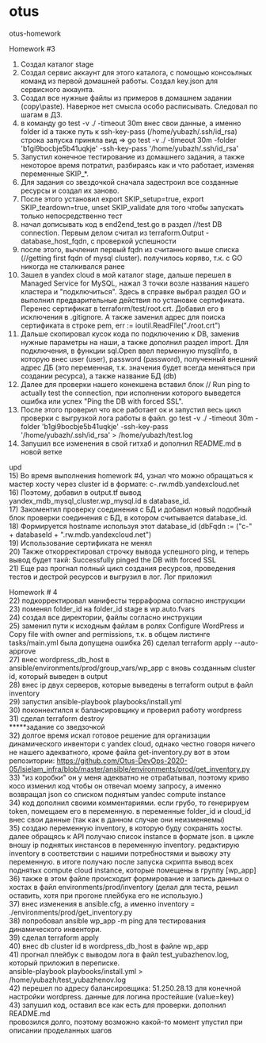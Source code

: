# otus
otus-homework


Homework #3
1) Создал каталог stage
2) Создал сервис аккаунт для этого каталога, с помощью консоьлных команд из первой домашней работы. Создал key.json для сервисного аккаунта.
3) Создал все нужные файлы из примеров в домашнем задании (copy\paste). Наверное нет смысла особо расписывать. Следовал по шагам в ДЗ.
4) в команду go test -v ./ -timeout 30m внес свои данные, а именно folder id а также путь к ssh-key-pass (/home/yubazh/.ssh/id_rsa) строка запуска приняла вид =>
go test -v ./ -timeout 30m -folder 'b1gi9bocbje5b41uqkje' -ssh-key-pass '/home/yubazh/.ssh/id_rsa'
5) Запустил конечное тестирование из домашнего задания, а также некоторое время потратил, разбираясь как и что работает, изменяя переменные SKIP_*.
6) Для задания со звездочкой сначала задестроил все созданные ресурсы и создал их заново.
7) После этого установил export SKIP_setup=true, export SKIP_teardown=true, unset SKIP_validate для того чтобы запускать только непосредственно тест
8) начал дописывать код в end2end_test.go в раздел //test DB connection. Первым делом считал из terraform.Output - database_host_fqdn, с проверкой успешности
9) после этого, вычленил первый fqdn из считанного выше списка (//getting first fqdn of mysql cluster). получилось коряво, т.к. с GO никогда не сталкивался ранее
10) Зашел в yandex cloud в мой каталог stage, дальше перешел в Managed Service for MySQL, нажал 3 точки возле названия нашего кластера и "подключиться". Здесь в справке выбрал раздел GO и выполнил предварительные действия по установке сертификата. Перенес сертификат в terraform/test/root.crt. Добавил его в исключения в .gitignore. А также заменил адрес для поиска сертификата в строке pem, err := ioutil.ReadFile("./root.crt")
11) Дальше скопировал кусок кода по подключению к DB, заменив нужные параметры на наши, а также дополнил раздел import. Для подключения, в функции sql.Open ввел перменную mysqlInfo, в которую внес user (user), password (password), полученный внешний адрес ДБ (это переменная, т.к. значения будет всегда меняться при создании ресурса), а также название БД (db)
12) Далее для проверки нашего конекшена вставил блок // Run ping to actually test the connection, при исполнении которого выведется ошибка или успех "Ping the DB with forced SSL".
13) После этого проверил что все работает ок и запустил весь цикл проверки с выгрузкой лога работы в файл.
go test -v ./ -timeout 30m -folder 'b1gi9bocbje5b41uqkje' -ssh-key-pass '/home/yubazh/.ssh/id_rsa' > /home/yubazh/test.log
14) Запушил все изменения в свой гитхаб и дополнил README.md в новой ветке

upd  
15) Во время выполнения homework #4, узнал что можно обращаться к мастер хосту через cluster id в формате: c-<cluster ID>.rw.mdb.yandexcloud.net  
16) Поэтому, добавил в output.tf вывод yandex_mdb_mysql_cluster.wp_mysql.id в database_id.  
17) Закоментил проверку соединения с БД и добавил новый подобный блок проверки соединения с БД, в котором считывается database_id.   
18) Формируется hostname используя этот database_id (dbFqdn := ("c-" + databaseId + ".rw.mdb.yandexcloud.net")  
19) Использование сертификата не менял  
20) Также откорректировал строчку вывода успешного ping, и теперь вывод будет такй: Successfully pinged the DB with forced SSL  
21) Еще раз прогнал полный цикл создания ресурсов, проведения тестов и дестрой ресурсов и выгрузил в лог. Лог приложил  
  
  Homework # 4  
22) подкорректировал манифесты терраформа согласно инструкции  
23) поменял folder_id на folder_id stage в wp.auto.fvars  
24) создал все директории, файлы согласно инструкции  
25) заменил пути к исходным файлам в ролях Configure WordPress и Copy file with owner and permissions, т.к. в общем листинге tasks/main.yml была допущена ошибка  26) сделал terraform apply --auto-approve  
27) внес wordpress_db_host в ansible/environments/prod/group_vars/wp_app с вновь созданным cluster id, который выведен в output  
28) внес ip двух серверов, которые выведены в terraform output в файл inventory  
29) запустил ansible-playbook playbooks/install.yml  
30) поконнектился к балансировщику и проверил работу wordpress  
31) сделал terraform destroy  
*****задание со зведзочкой  
32) долгое время искал готовое решение для организации динамического инвентори с yandex cloud, однако честно говоря ничего не нашего адекватного, кроме файла get-inventory.py вот в этом репозитории: https://github.com/Otus-DevOps-2020-05/IsieIam_infra/blob/master/ansible/environments/prod/get_inventory.py  
33) "из коробки" он у меня адекватно не отрабатывал, поэтому криво косо изменил код чтобы он отвечал моему запросу, а именно возвращал json со списком поднятым yandec compute instance  
34) код дополнил своими комментариями. если грубо, то генерируем token, помещаем его в переменную. в переменные folder_id и cloud_id внес свои данные (так как в данном случае они неизменяемы)  
35) создаю переменную inventory, в которую буду сохранять хосты. далее обращясь к API получаю список instance в формате json. в цикле вношу ip поднятых инстансов в переменную inventory. редактирую inventory в соответствии с нашими потребностями и вывожу эту переменную. в итоге получаю после запуска скрипта вывод  всех поднятых compute cloud instance, которые помещены в группу [wp_app]  
36) также в этом файле происходит формирование и запись данных о хостах в файл environments/prod/inventory (делал для теста, решил оставить, хотя при прогоне плейбука его не использую.)  
37) внес изменения в ansible.cfg, а именно inventory = ./environments/prod/get_inventory.py  
38) попробовал ansible wp_app -m ping для тестирования динамического инвентори.  
39) сделал terraform apply  
40) внес db cluster id в wordpress_db_host в файле wp_app  
41) прогнал плейбук с выводом лога в файл test_yubazhenov.log, который приложил в переписке.  
ansible-playbook playbooks/install.yml > /home/yubazh/test_yubazhenov.log  
42) перешел по адресу балансировщика: 51.250.28.13 для конечной настройки wordpress. данные для логина простейшие (value=key)  
43) запушил код, оставил все как есть для проверки. дополнил README.md  
провозился долго, поэтому возможно какой-то момент упустил при описании проделанных шагов  
  
